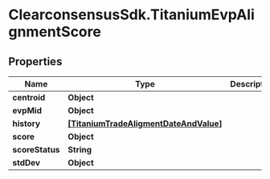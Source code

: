 # ClearconsensusSdk.TitaniumEvpAlignmentScore

## Properties

Name | Type | Description | Notes
------------ | ------------- | ------------- | -------------
**centroid** | **Object** |  | [optional] 
**evpMid** | **Object** |  | [optional] 
**history** | [**[TitaniumTradeAligmentDateAndValue]**](TitaniumTradeAligmentDateAndValue.md) |  | [optional] 
**score** | **Object** |  | [optional] 
**scoreStatus** | **String** |  | [optional] 
**stdDev** | **Object** |  | [optional] 


